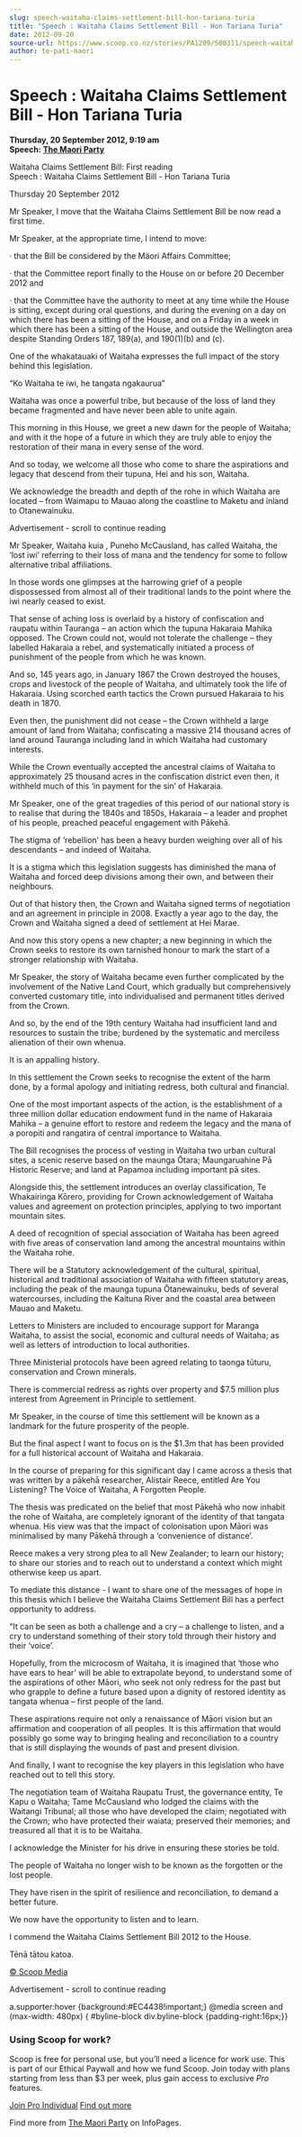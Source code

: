 ```yaml
---
slug: speech-waitaha-claims-settlement-bill-hon-tariana-turia
title: "Speech : Waitaha Claims Settlement Bill - Hon Tariana Turia"
date: 2012-09-20
source-url: https://www.scoop.co.nz/stories/PA1209/S00311/speech-waitaha-claims-settlement-bill-hon-tariana-turia.htm
author: te-pati-maori
---
```

Speech : Waitaha Claims Settlement Bill - Hon Tariana Turia
===========================================================

**Thursday, 20 September 2012, 9:19 am**  
**Speech: [The Maori Party](https://info.scoop.co.nz/The_Maori_Party)**

  
Waitaha Claims Settlement Bill: First reading  
Speech : Waitaha Claims Settlement Bill - Hon Tariana Turia

  
Thursday 20 September 2012

  
Mr Speaker, I move that the Waitaha Claims Settlement Bill be now read a first time.

Mr Speaker, at the appropriate time, I intend to move:

· that the Bill be considered by the Mäori Affairs Committee;

· that the Committee report finally to the House on or before 20 December 2012 and

· that the Committee have the authority to meet at any time while the House is sitting, except during oral questions, and during the evening on a day on which there has been a sitting of the House, and on a Friday in a week in which there has been a sitting of the House, and outside the Wellington area despite Standing Orders 187, 189(a), and 190(1)(b) and (c).

One of the whakatauaki of Waitaha expresses the full impact of the story behind this legislation.

“Ko Waitaha te iwi, he tangata ngakaurua”

Waitaha was once a powerful tribe, but because of the loss of land they became fragmented and have never been able to unite again.

This morning in this House, we greet a new dawn for the people of Waitaha; and with it the hope of a future in which they are truly able to enjoy the restoration of their mana in every sense of the word.

And so today, we welcome all those who come to share the aspirations and legacy that descend from their tupuna, Hei and his son, Waitaha.

We acknowledge the breadth and depth of the rohe in which Waitaha are located – from Waimapu to Mauao along the coastline to Maketu and inland to Otanewainuku.

Advertisement - scroll to continue reading





Mr Speaker, Waitaha kuia , Puneho McCausland, has called Waitaha, the ‘lost iwi’ referring to their loss of mana and the tendency for some to follow alternative tribal affiliations.

In those words one glimpses at the harrowing grief of a people dispossessed from almost all of their traditional lands to the point where the iwi nearly ceased to exist.

That sense of aching loss is overlaid by a history of confiscation and raupatu within Tauranga – an action which the tupuna Hakaraia Mahika opposed. The Crown could not, would not tolerate the challenge – they labelled Hakaraia a rebel, and systematically initiated a process of punishment of the people from which he was known.

And so, 145 years ago, in January 1867 the Crown destroyed the houses, crops and livestock of the people of Waitaha, and ultimately took the life of Hakaraia. Using scorched earth tactics the Crown pursued Hakaraia to his death in 1870.

Even then, the punishment did not cease – the Crown withheld a large amount of land from Waitaha; confiscating a massive 214 thousand acres of land around Tauranga including land in which Waitaha had customary interests.

While the Crown eventually accepted the ancestral claims of Waitaha to approximately 25 thousand acres in the confiscation district even then, it withheld much of this ‘in payment for the sin’ of Hakaraia.

Mr Speaker, one of the great tragedies of this period of our national story is to realise that during the 1840s and 1850s, Hakaraia – a leader and prophet of his people, preached peaceful engagement with Pākehā.

The stigma of ‘rebellion’ has been a heavy burden weighing over all of his descendants – and indeed of Waitaha.

It is a stigma which this legislation suggests has diminished the mana of Waitaha and forced deep divisions among their own, and between their neighbours.

Out of that history then, the Crown and Waitaha signed terms of negotiation and an agreement in principle in 2008. Exactly a year ago to the day, the Crown and Waitaha signed a deed of settlement at Hei Marae.

And now this story opens a new chapter; a new beginning in which the Crown seeks to restore its own tarnished honour to mark the start of a stronger relationship with Waitaha.

Mr Speaker, the story of Waitaha became even further complicated by the involvement of the Native Land Court, which gradually but comprehensively converted customary title, into individualised and permanent titles derived from the Crown.

And so, by the end of the 19th century Waitaha had insufficient land and resources to sustain the tribe; burdened by the systematic and merciless alienation of their own whenua.

It is an appalling history.

In this settlement the Crown seeks to recognise the extent of the harm done, by a formal apology and initiating redress, both cultural and financial.

One of the most important aspects of the action, is the establishment of a three million dollar education endowment fund in the name of Hakaraia Mahika – a genuine effort to restore and redeem the legacy and the mana of a poropiti and rangatira of central importance to Waitaha.

The Bill recognises the process of vesting in Waitaha two urban cultural sites, a scenic reserve based on the maunga Ōtara; Maungaruahine Pā Historic Reserve; and land at Papamoa including important pā sites.

Alongside this, the settlement introduces an overlay classification, Te Whakairinga Kōrero, providing for Crown acknowledgement of Waitaha values and agreement on protection principles, applying to two important mountain sites.

A deed of recognition of special association of Waitaha has been agreed with five areas of conservation land among the ancestral mountains within the Waitaha rohe.

There will be a Statutory acknowledgement of the cultural, spiritual, historical and traditional association of Waitaha with fifteen statutory areas, including the peak of the maunga tupuna Ōtanewainuku, beds of several watercourses, including the Kaituna River and the coastal area between Mauao and Maketu.

Letters to Ministers are included to encourage support for Maranga Waitaha, to assist the social, economic and cultural needs of Waitaha; as well as letters of introduction to local authorities.

Three Ministerial protocols have been agreed relating to taonga tūturu, conservation and Crown minerals.

There is commercial redress as rights over property and $7.5 million plus interest from Agreement in Principle to settlement.

Mr Speaker, in the course of time this settlement will be known as a landmark for the future prosperity of the people.

But the final aspect I want to focus on is the $1.3m that has been provided for a full historical account of Waitaha and Hakaraia.

In the course of preparing for this significant day I came across a thesis that was written by a pākehā researcher, Alistair Reece, entitled Are You Listening? The Voice of Waitaha, A Forgotten People.

The thesis was predicated on the belief that most Pākehā who now inhabit the rohe of Waitaha, are completely ignorant of the identity of that tangata whenua. His view was that the impact of colonisation upon Māori was minimalised by many Pākehā through a ‘convenience of distance’.

Reece makes a very strong plea to all New Zealander; to learn our history; to share our stories and to reach out to understand a context which might otherwise keep us apart.

To mediate this distance - I want to share one of the messages of hope in this thesis which I believe the Waitaha Claims Settlement Bill has a perfect opportunity to address.

“It can be seen as both a challenge and a cry – a challenge to listen, and a cry to understand something of their story told through their history and their ‘voice’.

Hopefully, from the microcosm of Waitaha, it is imagined that ‘those who have ears to hear’ will be able to extrapolate beyond, to understand some of the aspirations of other Māori, who seek not only redress for the past but who grapple to define a future based upon a dignity of restored identity as tangata whenua – first people of the land.

These aspirations require not only a renaissance of Māori vision but an affirmation and cooperation of all peoples. It is this affirmation that would possibly go some way to bringing healing and reconciliation to a country that is still displaying the wounds of past and present division.

And finally, I want to recognise the key players in this legislation who have reached out to tell this story.

The negotiation team of Waitaha Raupatu Trust, the governance entity, Te Kapu o Waitaha; Tame McCausland who lodged the claims with the Waitangi Tribunal; all those who have developed the claim; negotiated with the Crown; who have protected their waiata; preserved their memories; and treasured all that it is to be Waitaha.

I acknowledge the Minister for his drive in ensuring these stories be told.

The people of Waitaha no longer wish to be known as the forgotten or the lost people.

They have risen in the spirit of resilience and reconciliation, to demand a better future.

We now have the opportunity to listen and to learn.

I commend the Waitaha Claims Settlement Bill 2012 to the House.

Tēnā tātou katoa.

  

[© Scoop Media](http://www.scoop.co.nz/about/terms.html)  

Advertisement - scroll to continue reading



a.supporter:hover {background:#EC4438!important;} @media screen and (max-width: 480px) { #byline-block div.byline-block {padding-right:16px;}}

### Using Scoop for work?

Scoop is free for personal use, but you’ll need a licence for work use. This is part of our Ethical Paywall and how we fund Scoop. Join today with plans starting from less than $3 per week, plus gain access to exclusive _Pro_ features.  
  
[Join Pro Individual](https://pro.scoop.co.nz/Individual/?from=ProIn24) [Find out more](https://pro.scoop.co.nz/using-scoop-for-work/?from=ProIn24)

Find more from [The Maori Party](https://info.scoop.co.nz/The_Maori_Party) on InfoPages.